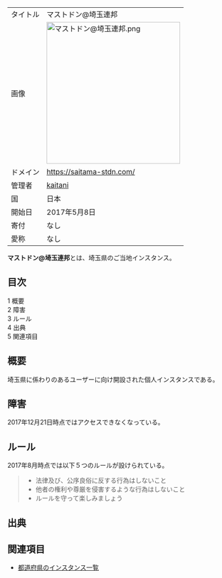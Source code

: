 <div>

|          |                                                                                                                                                                                                                                                                                                                                                                                                                                                                                                                                                                                                                                                                                                                                                    |
|----------|----------------------------------------------------------------------------------------------------------------------------------------------------------------------------------------------------------------------------------------------------------------------------------------------------------------------------------------------------------------------------------------------------------------------------------------------------------------------------------------------------------------------------------------------------------------------------------------------------------------------------------------------------------------------------------------------------------------------------------------------------|
| タイトル | マストドン@埼玉連邦                                                                                                                                                                                                                                                                                                                                                                                                                                                                                                                                                                                                                                                                                                                                |
| 画像     | [<img src="/images/thumb/9/9c/%E3%83%9E%E3%82%B9%E3%83%88%E3%83%89%E3%83%B3%40%E5%9F%BC%E7%8E%89%E9%80%A3%E9%82%A6.png/300px-%E3%83%9E%E3%82%B9%E3%83%88%E3%83%89%E3%83%B3%40%E5%9F%BC%E7%8E%89%E9%80%A3%E9%82%A6.png" srcset="/images/thumb/9/9c/%E3%83%9E%E3%82%B9%E3%83%88%E3%83%89%E3%83%B3%40%E5%9F%BC%E7%8E%89%E9%80%A3%E9%82%A6.png/450px-%E3%83%9E%E3%82%B9%E3%83%88%E3%83%89%E3%83%B3%40%E5%9F%BC%E7%8E%89%E9%80%A3%E9%82%A6.png 1.5x, /images/9/9c/%E3%83%9E%E3%82%B9%E3%83%88%E3%83%89%E3%83%B3%40%E5%9F%BC%E7%8E%89%E9%80%A3%E9%82%A6.png 2x" width="300" height="319" alt="マストドン@埼玉連邦.png" />](/%E3%83%95%E3%82%A1%E3%82%A4%E3%83%AB:%E3%83%9E%E3%82%B9%E3%83%88%E3%83%89%E3%83%B3@%E5%9F%BC%E7%8E%89%E9%80%A3%E9%82%A6.png) |
| ドメイン | <a href="https://saitama-stdn.com/" rel="nofollow">https://saitama-stdn.com/</a>                                                                                                                                                                                                                                                                                                                                                                                                                                                                                                                                                                                                                                                                   |
| 管理者   | <a href="https://saitama-stdn.com/@kaitani" rel="nofollow">kaitani</a>                                                                                                                                                                                                                                                                                                                                                                                                                                                                                                                                                                                                                                                                             |
| 国       | 日本                                                                                                                                                                                                                                                                                                                                                                                                                                                                                                                                                                                                                                                                                                                                               |
| 開始日   | 2017年5月8日                                                                                                                                                                                                                                                                                                                                                                                                                                                                                                                                                                                                                                                                                                                                       |
| 寄付     | なし                                                                                                                                                                                                                                                                                                                                                                                                                                                                                                                                                                                                                                                                                                                                               |
| 愛称     | なし                                                                                                                                                                                                                                                                                                                                                                                                                                                                                                                                                                                                                                                                                                                                               |

**マストドン@埼玉連邦**とは、埼玉県のご当地インスタンス。

<div id="toc">

<div lang="ja" dir="ltr">

## 目次

</div>

-   [1 概要](#.E6.A6.82.E8.A6.81)
-   [2 障害](#.E9.9A.9C.E5.AE.B3)
-   [3 ルール](#.E3.83.AB.E3.83.BC.E3.83.AB)
-   [4 出典](#.E5.87.BA.E5.85.B8)
-   [5 関連項目](#.E9.96.A2.E9.80.A3.E9.A0.85.E7.9B.AE)

</div>

## 概要

埼玉県に係わりのあるユーザーに向け開設された個人インスタンスである。

## 障害

2017年12月21日時点ではアクセスできなくなっている。

## ルール

2017年8月時点では以下５つのルールが設けられている。

> -   法律及び、公序良俗に反する行為はしないこと
> -   他者の権利や尊厳を侵害するような行為はしないこと
> -   ルールを守って楽しみましょう

## 出典

  

## 関連項目

-   [都道府県のインスタンス一覧](/%E9%83%BD%E9%81%93%E5%BA%9C%E7%9C%8C%E3%81%AE%E3%82%A4%E3%83%B3%E3%82%B9%E3%82%BF%E3%83%B3%E3%82%B9%E4%B8%80%E8%A6%A7 "都道府県のインスタンス一覧")

</div>
